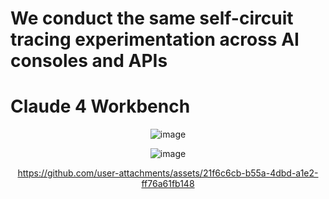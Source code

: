 # We conduct the same self-circuit tracing experimentation across AI consoles and APIs
# Claude 4 Workbench

<div align="center">

 ![image](https://github.com/user-attachments/assets/72a51e06-840b-4fde-a1ac-8fb7a3321ddf)


![image](https://github.com/user-attachments/assets/acb5b769-f2e0-45d9-b432-db61b1dbe470)



https://github.com/user-attachments/assets/21f6c6cb-b55a-4dbd-a1e2-ff76a61fb148

